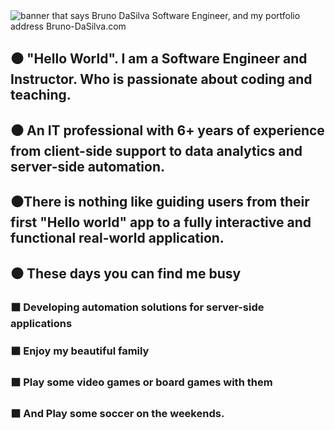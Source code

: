 <img src="https://res.cloudinary.com/duprwuo4j/image/upload/v1603401072/Logo/brunodasilva_gftoag.gif" alt="banner that says Bruno DaSilva Software Engineer, and my portfolio address Bruno-DaSilva.com">


## ⚫ "Hello World". I am a Software Engineer and Instructor. Who is passionate about coding and teaching.

## ⚫ An IT professional with 6+ years of experience from client-side support to data analytics and server-side automation. 

## ⚫There is nothing like guiding users from their first "Hello world" app to a fully interactive and functional real-world application. 

## ⚫ These days you can find me busy 
 
 ### ⬛ Developing automation solutions for server-side applications
 ### ⬛ Enjoy my beautiful family
 ### ⬛ Play some video games or board games with them 
 ### ⬛ And Play some soccer on the weekends.
